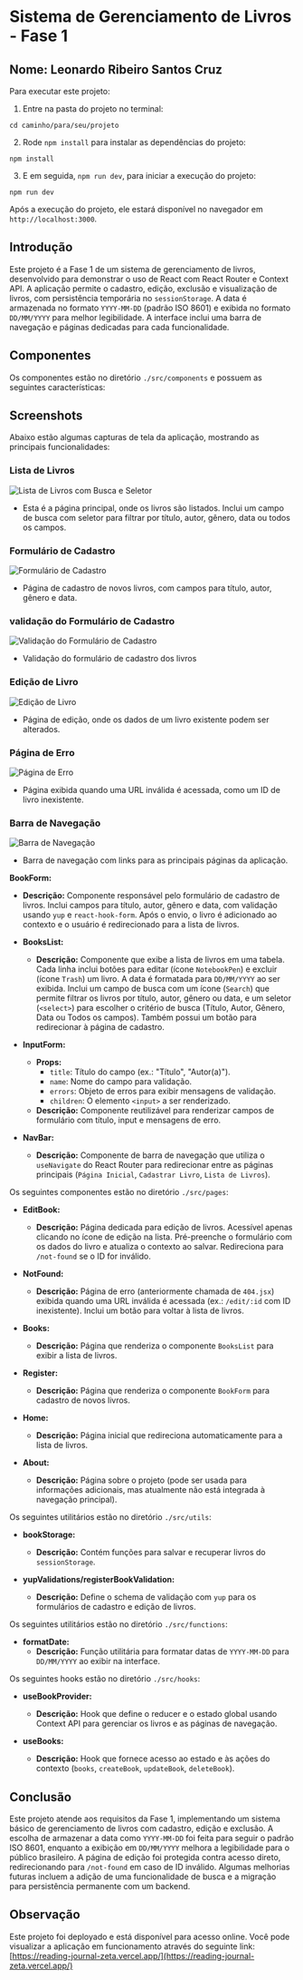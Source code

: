 # Sistema de Gerenciamento de Livros - Fase 1

## Nome: Leonardo Ribeiro Santos Cruz

Para executar este projeto:

1. Entre na pasta do projeto no terminal:
  ```
  cd caminho/para/seu/projeto
  ```

2. Rode `npm install` para instalar as dependências do projeto:
  ```
  npm install
  ```

3. E em seguida, `npm run dev`, para iniciar a execução do projeto:
  ```
  npm run dev
  ```

Após a execução do projeto, ele estará disponível no navegador em `http://localhost:3000`.

## Introdução
Este projeto é a Fase 1 de um sistema de gerenciamento de livros, desenvolvido para demonstrar o uso de React com React Router e Context API. A aplicação permite o cadastro, edição, exclusão e visualização de livros, com persistência temporária no `sessionStorage`. A data é armazenada no formato `YYYY-MM-DD` (padrão ISO 8601) e exibida no formato `DD/MM/YYYY` para melhor legibilidade. A interface inclui uma barra de navegação e páginas dedicadas para cada funcionalidade.

## Componentes
Os componentes estão no diretório `./src/components` e possuem as seguintes características:

## Screenshots

Abaixo estão algumas capturas de tela da aplicação, mostrando as principais funcionalidades:

### Lista de Livros
![Lista de Livros com Busca e Seletor](screenshots/books-list.png)

- Esta é a página principal, onde os livros são listados. Inclui um campo de busca com seletor para filtrar por título, autor, gênero, data ou todos os campos.

### Formulário de Cadastro
![Formulário de Cadastro](screenshots/book-form.png)

- Página de cadastro de novos livros, com campos para título, autor, gênero e data.

### validação do Formulário de Cadastro
![Validação do Formulário de Cadastro](screenshots/validation-book-form.png)

- Validação do formulário de cadastro dos livros

### Edição de Livro
![Edição de Livro](screenshots/edit-book.png)

- Página de edição, onde os dados de um livro existente podem ser alterados.

### Página de Erro
![Página de Erro](screenshots/not-found.png)

- Página exibida quando uma URL inválida é acessada, como um ID de livro inexistente.

### Barra de Navegação
![Barra de Navegação](screenshots/navbar.png)

- Barra de navegação com links para as principais páginas da aplicação.

**BookForm:**
  - **Descrição:** Componente responsável pelo formulário de cadastro de livros. Inclui campos para título, autor, gênero e data, com validação usando `yup` e `react-hook-form`. Após o envio, o livro é adicionado ao contexto e o usuário é redirecionado para a lista de livros.


- **BooksList:**
  - **Descrição:** Componente que exibe a lista de livros em uma tabela. Cada linha inclui botões para editar (ícone `NotebookPen`) e excluir (ícone `Trash`) um livro. A data é formatada para `DD/MM/YYYY` ao ser exibida. Inclui um campo de busca com um ícone (`Search`) que permite filtrar os livros por título, autor, gênero ou data, e um seletor (`<select>`) para escolher o critério de busca (Título, Autor, Gênero, Data ou Todos os campos). Também possui um botão para redirecionar à página de cadastro.

- **InputForm:**
  - **Props:**
    - `title`: Título do campo (ex.: "Título", "Autor(a)").
    - `name`: Nome do campo para validação.
    - `errors`: Objeto de erros para exibir mensagens de validação.
    - `children`: O elemento `<input>` a ser renderizado.
  - **Descrição:** Componente reutilizável para renderizar campos de formulário com título, input e mensagens de erro.

- **NavBar:**
  - **Descrição:** Componente de barra de navegação que utiliza o `useNavigate` do React Router para redirecionar entre as páginas principais (`Página Inicial`, `Cadastrar Livro`, `Lista de Livros`).

Os seguintes componentes estão no diretório `./src/pages`:

- **EditBook:**
  - **Descrição:** Página dedicada para edição de livros. Acessível apenas clicando no ícone de edição na lista. Pré-preenche o formulário com os dados do livro e atualiza o contexto ao salvar. Redireciona para `/not-found` se o ID for inválido.

- **NotFound:**
  - **Descrição:** Página de erro (anteriormente chamada de `404.jsx`) exibida quando uma URL inválida é acessada (ex.: `/edit/:id` com ID inexistente). Inclui um botão para voltar à lista de livros.

- **Books:**
  - **Descrição:** Página que renderiza o componente `BooksList` para exibir a lista de livros.

- **Register:**
  - **Descrição:** Página que renderiza o componente `BookForm` para cadastro de novos livros.

- **Home:**
  - **Descrição:** Página inicial que redireciona automaticamente para a lista de livros.

- **About:**
  - **Descrição:** Página sobre o projeto (pode ser usada para informações adicionais, mas atualmente não está integrada à navegação principal).

Os seguintes utilitários estão no diretório `./src/utils`:

- **bookStorage:**
  - **Descrição:** Contém funções para salvar e recuperar livros do `sessionStorage`.

- **yupValidations/registerBookValidation:**
  - **Descrição:** Define o schema de validação com `yup` para os formulários de cadastro e edição de livros.

Os seguintes utilitários estão no diretório `./src/functions`:

- **formatDate:**
  - **Descrição:** Função utilitária para formatar datas de `YYYY-MM-DD` para `DD/MM/YYYY` ao exibir na interface.

Os seguintes hooks estão no diretório `./src/hooks`:

- **useBookProvider:**
  - **Descrição:** Hook que define o reducer e o estado global usando Context API para gerenciar os livros e as páginas de navegação.

- **useBooks:**
  - **Descrição:** Hook que fornece acesso ao estado e às ações do contexto (`books`, `createBook`, `updateBook`, `deleteBook`).

## Conclusão
Este projeto atende aos requisitos da Fase 1, implementando um sistema básico de gerenciamento de livros com cadastro, edição e exclusão. A escolha de armazenar a data como `YYYY-MM-DD` foi feita para seguir o padrão ISO 8601, enquanto a exibição em `DD/MM/YYYY` melhora a legibilidade para o público brasileiro. A página de edição foi protegida contra acesso direto, redirecionando para `/not-found` em caso de ID inválido. Algumas melhorias futuras incluem a adição de uma funcionalidade de busca e a migração para persistência permanente com um backend.

## Observação
Este projeto foi deployado e está disponível para acesso online. Você pode visualizar a aplicação em funcionamento através do seguinte link:  
[https://reading-journal-zeta.vercel.app/](https://reading-journal-zeta.vercel.app/)
